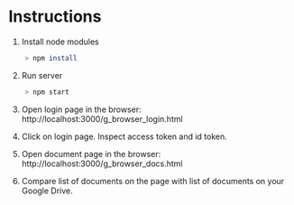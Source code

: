 # Instructions

1. Install node modules
```bash
    > npm install
```
2. Run server
```bash
    > npm start
```
3. Open login page in the browser: http://localhost:3000/g_browser_login.html

4. Click on login page. Inspect access token and id token.

5. Open document page in the browser: http://localhost:3000/g_browser_docs.html

6. Compare list of documents on the page with list of documents on your Google Drive.